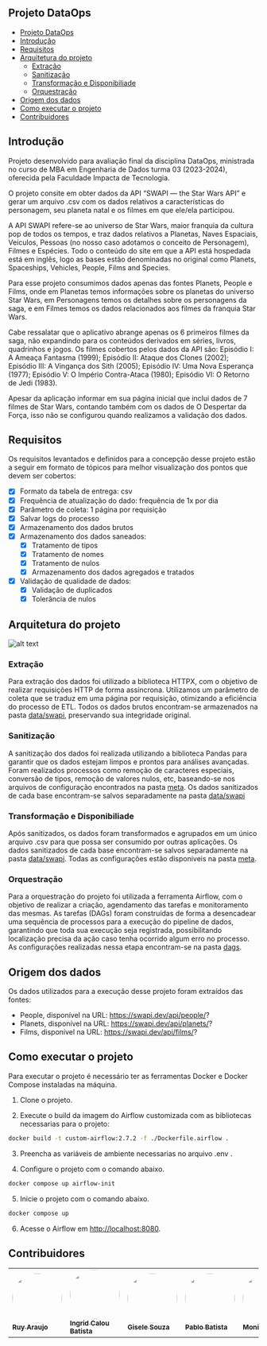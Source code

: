 ## Projeto DataOps

- [Projeto DataOps](#projeto-dataops)
- [Introdução](#introdução)
- [Requisitos](#requisitos)
- [Arquitetura do projeto](#arquitetura-do-projeto)
  - [Extração](#extração)
  - [Sanitização](#sanitização)
  - [Transformação e Disponibiliade](#transformação-e-disponibiliade)
  - [Orquestração](#orquestração)
- [Origem dos dados](#origem-dos-dados)
- [Como executar o projeto](#como-executar-o-projeto)
- [Contribuidores](#contribuidores)

## Introdução

Projeto desenvolvido para avaliação final da disciplina DataOps, ministrada no curso de MBA em Engenharia de Dados turma 03 (2023-2024), oferecida pela Faculdade Impacta de Tecnologia.

O projeto consite em obter dados da API “SWAPI — the Star Wars API” e gerar um arquivo .csv com os dados relativos a características do personagem, seu planeta natal e os filmes em que ele/ela participou.

A API SWAPI refere-se ao universo de Star Wars, maior franquia da cultura pop de todos os tempos, e traz dados relativos a Planetas, Naves Espaciais, Veículos, Pessoas (no nosso caso adotamos o conceito de Personagem), Filmes e Espécies. Todo o conteúdo do site em que a API está hospedada está em inglês, logo as bases estão denominadas no original como Planets, Spaceships, Vehicles, People, Films and Species.

Para esse projeto consumimos dados apenas das fontes Planets, People e Films, onde em Planetas temos informações sobre os planetas do universo Star Wars, em Personagens temos os detalhes sobre os personagens da saga, e em Filmes temos os dados relacionados aos filmes da franquia Star Wars.

Cabe ressalatar que o aplicativo abrange apenas os 6 primeiros filmes da saga, não expandindo para os conteúdos derivados em séries, livros, quadrinhos e jogos. Os filmes cobertos pelos dados da API são: Episódio I: A Ameaça Fantasma (1999); Episódio II: Ataque dos Clones (2002); Episódio III: A Vingança dos Sith (2005); Episódio IV: Uma Nova Esperança (1977); Episódio V: O Império Contra-Ataca (1980); Episódio VI: O Retorno de Jedi (1983).

Apesar da aplicação informar em sua página inicial que inclui dados de 7 filmes de Star Wars, contando também com os dados de O Despertar da Força, isso não se configurou quando realizamos a validação dos dados.

## Requisitos

  Os requisitos levantados e definidos para a concepção desse projeto estão a seguir em formato de tópicos para melhor visualização dos pontos que devem ser cobertos:

- [x] Formato da tabela de entrega: csv
- [x] Frequência de atualização do dado: frequência de 1x por dia
- [x] Parâmetro de coleta: 1 página por requisição
- [x] Salvar logs do processo
- [x] Armazenamento dos dados brutos
- [x] Armazenamento dos dados saneados:
  - [x] Tratamento de tipos
  - [x] Tratamento de nomes
  - [x] Tratamento de nulos
  - [x] Armazenamento dos dados agregados e tratados
- [x] Validação de qualidade de dados:
  - [X] Validação de duplicados
  - [x] Tolerância de nulos

## Arquitetura do projeto

![alt text](./misc/projeto.png)

### Extração

  Para extração dos dados foi utilizado a biblioteca HTTPX, com o objetivo de realizar requisições HTTP de forma assíncrona. Utilizamos um parâmetro de coleta que se traduz em uma página por requisição, otimizando a eficiência do processo de ETL. Todos os dados brutos encontram-se armazenados na pasta [data/swapi](silver), preservando sua integridade original.
  
### Sanitização

  A sanitização dos dados foi realizada utilizando a biblioteca Pandas para garantir que os dados estejam limpos e prontos para análises avançadas. Foram realizados processos como remoção de caracteres especiais, conversão de tipos, remoção de valores nulos, etc, baseando-se nos arquivos de configuração encontrados na pasta [meta](airflow/dags/swapi/meta). Os dados sanitizados de cada base encontram-se salvos separadamente na pasta [data/swapi](landing)

### Transformação e Disponibiliade

  Após sanitizados, os dados foram transformados e agrupados em um único arquivo .csv para que possa ser consumido por outras aplicações. Os dados sanitizados de cada base encontram-se salvos separadamente na pasta [data/swapi](gold). Todas as configurações estão disponiveis na pasta [meta](airflow/dags/swapi/meta).

### Orquestração

  Para a orquestração do projeto foi utilizada a ferramenta Airflow, com o objetivo de realizar a criação, agendamento das tarefas e monitoramento das mesmas. As tarefas (DAGs) foram construídas de forma a desencadear uma sequência de processos para a execução do pipeline de dados, garantindo que toda sua execução seja registrada, possibilitando localização precisa da ação caso tenha ocorrido algum erro no processo. As configurações realizadas nessa etapa encontram-se na pasta [dags](airflow/dags/swapi).

## Origem dos dados

  Os dados utilizados para a execução desse projeto foram extraídos das fontes:
  
- People, disponível na URL: <https://swapi.dev/api/people/>?
- Planets, disponível na URL: <https://swapi.dev/api/planets/>?
- Films, disponível na URL: <https://swapi.dev/api/films/>?

## Como executar o projeto

Para executar o projeto é necessário ter as ferramentas Docker e Docker Compose instaladas na máquina.

1. Clone o projeto.

2. Execute o build da imagem do Airflow customizada com as bibliotecas necessarias para o projeto:

```bash
docker build -t custom-airflow:2.7.2 -f ./Dockerfile.airflow .   
```

3. Preencha as variáveis de ambiente necessarias no arquivo .env .

4. Configure o projeto com o comando abaixo.

```bash
docker compose up airflow-init   
```

5. Inicie o projeto com o comando abaixo.

```bash
docker compose up
```

6. Acesse o Airflow em <http://localhost:8080>.

## Contribuidores

<div class="tg-wrap"><table>
<tbody>
  <tr>
    <td><a href="https://github.com/Ruy-Araujo">
<img style="border-radius: 50%;" src="https://avatars.githubusercontent.com/u/53796141?v=4" width="100px;" alt=""/>
<br />
<sub><b>Ruy Araujo</b></sub></a>
<br />
</td>
    <td><a href="https://github.com/icaloooou">
<img style="border-radius: 50%;" src="https://avatars.githubusercontent.com/u/72050304?v=4" width="100px;" alt=""/>
<br />
<sub><b>Ingrid Calou Batista</b></sub></a>
<br /></td>
    <td><a href="https://github.com/GiselePSouza">
<img style="border-radius: 50%;" src="https://avatars.githubusercontent.com/u/147109622?v=4" width="100px;" alt=""/>
<br />
<sub><b>Gisele Souza</b></sub></a>
<br /></td>
    <td><a href="https://github.com/ElPablitoBR">
<img style="border-radius: 50%;" src="https://avatars.githubusercontent.com/u/131319344?v=4" width="100px;" alt=""/>
<br />
<sub><b>Pablo Batista</b></sub></a>
<br />
</td>
    <td><a href="https://github.com/moninegrao">
<img style="border-radius: 50%;" src="https://avatars.githubusercontent.com/u/32415249?v=4" width="100px;" alt=""/>
<br />
<sub><b>Monise Negrão</b></sub></a>
<br /></td>
  </tr>
</tbody>
</table></div>
